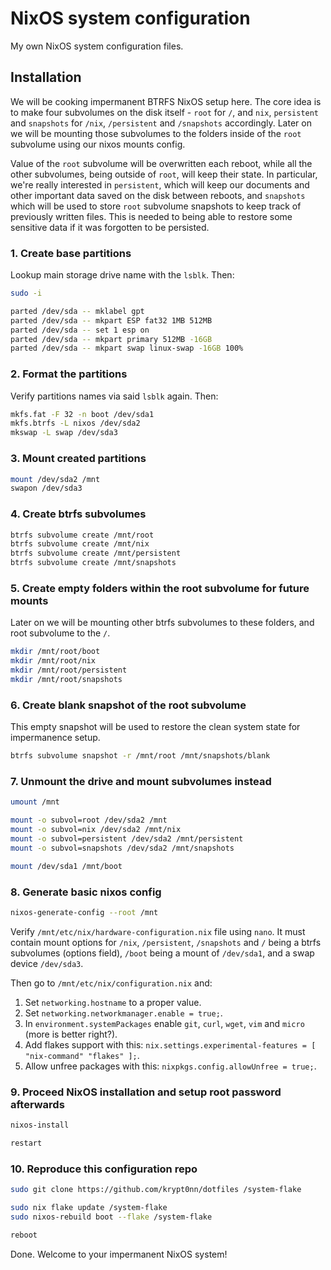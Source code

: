 # NixOS system configuration

My own NixOS system configuration files.

## Installation

We will be cooking impermanent BTRFS NixOS setup here. The core idea is to make
four subvolumes on the disk itself - `root` for `/`, and `nix`, `persistent`
and `snapshots` for `/nix`, `/persistent` and `/snapshots` accordingly. Later on
we will be mounting those subvolumes to the folders inside of the `root` subvolume
using our nixos mounts config.

Value of the `root` subvolume will be overwritten each reboot, while all the other
subvolumes, being outside of `root`, will keep their state. In particular, we're
really interested in `persistent`, which will keep our documents and other important
data saved on the disk between reboots, and `snapshots` which will be used to store
`root` subvolume snapshots to keep track of previously written files. This is needed
to being able to restore some sensitive data if it was forgotten to be persisted.

### 1. Create base partitions

Lookup main storage drive name with the `lsblk`. Then:

```bash
sudo -i

parted /dev/sda -- mklabel gpt
parted /dev/sda -- mkpart ESP fat32 1MB 512MB
parted /dev/sda -- set 1 esp on
parted /dev/sda -- mkpart primary 512MB -16GB
parted /dev/sda -- mkpart swap linux-swap -16GB 100%
```

### 2. Format the partitions

Verify partitions names via said `lsblk` again. Then:

```bash
mkfs.fat -F 32 -n boot /dev/sda1
mkfs.btrfs -L nixos /dev/sda2
mkswap -L swap /dev/sda3
```

### 3. Mount created partitions

```bash
mount /dev/sda2 /mnt
swapon /dev/sda3
```

### 4. Create btrfs subvolumes

```bash
btrfs subvolume create /mnt/root
btrfs subvolume create /mnt/nix
btrfs subvolume create /mnt/persistent
btrfs subvolume create /mnt/snapshots
```

### 5. Create empty folders within the root subvolume for future mounts

Later on we will be mounting other btrfs subvolumes to these folders, and root subvolume to the `/`.

```bash
mkdir /mnt/root/boot
mkdir /mnt/root/nix
mkdir /mnt/root/persistent
mkdir /mnt/root/snapshots
```

### 6. Create blank snapshot of the root subvolume

This empty snapshot will be used to restore the clean system state for impermanence setup.

```bash
btrfs subvolume snapshot -r /mnt/root /mnt/snapshots/blank
```

### 7. Unmount the drive and mount subvolumes instead

```bash
umount /mnt

mount -o subvol=root /dev/sda2 /mnt
mount -o subvol=nix /dev/sda2 /mnt/nix
mount -o subvol=persistent /dev/sda2 /mnt/persistent
mount -o subvol=snapshots /dev/sda2 /mnt/snapshots

mount /dev/sda1 /mnt/boot
```

### 8. Generate basic nixos config

```bash
nixos-generate-config --root /mnt
```

Verify `/mnt/etc/nix/hardware-configuration.nix` file using `nano`. It must contain mount options
for `/nix`, `/persistent`, `/snapshots` and `/` being a btrfs subvolumes (options field), `/boot` being
a mount of `/dev/sda1`, and a swap device `/dev/sda3`.

Then go to `/mnt/etc/nix/configuration.nix` and:

1. Set `networking.hostname` to a proper value.
2. Set `networking.networkmanager.enable = true;`.
3. In `environment.systemPackages` enable `git`, `curl`, `wget`, `vim` and `micro` (more is better right?).
4. Add flakes support with this: `nix.settings.experimental-features = [ "nix-command" "flakes" ];`.
5. Allow unfree packages with this: `nixpkgs.config.allowUnfree = true;`.

### 9. Proceed NixOS installation and setup root password afterwards

```bash
nixos-install

restart
```

### 10. Reproduce this configuration repo

```bash
sudo git clone https://github.com/krypt0nn/dotfiles /system-flake

sudo nix flake update /system-flake
sudo nixos-rebuild boot --flake /system-flake

reboot
```

Done. Welcome to your impermanent NixOS system!
